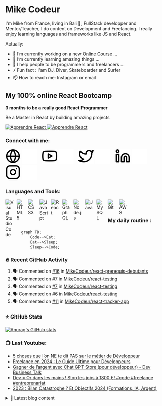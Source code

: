 # Mike Codeur
I'm Mike from France, living in Bali 🌴, FullStack developper and Mentor/Teacher, I do content on Development and Freelancing. I really enjoy learning languages and frameworks like JS and React. 

<!--
**MikeCodeur/MikeCodeur** is a ✨ _special_ ✨ repository because its `README.md` (this file) appears on your GitHub profile.
-->
Actually:

- 🔭 I’m currently working on a new [Online Course][courses] ...
- 🌱 I’m currently learning amazing things ...
- 👯 I help people to be programmers and freelancers ...
- ⚡ Fun fact : I'am DJ, Diver, Skateboarder and Surfer
- 📫 How to reach me: Instagram or email

## My 100% online React Bootcamp

 <strong>
    3 months to be a really good React Programmer
  </strong>
  <p>
    Be a Master in React by building amazing projects
  </p>

  <a href="https://go.mikecodeur.com/react-mastery">
    <img 
      alt="Apprendre React"
      src="https://mikecodeur.com/mike/assets/courses/react-mastery.png"
    />
  </a>
 
  <a href="https://go.mikecodeur.com/react-mastery" >
    <img width="100"
      alt="Apprendre React"
      src="https://mikecodeur.com/mike/assets/mikecodeur-trans.png"
    />
  </a>


### Connect with me:

[![img_contact](./img/globe-light.svg)](https://mikecodeur.com#gh-light-mode-only)
[![img_contact](./img/globe-dark.svg)](https://mikecodeur.com#gh-dark-mode-only)
&nbsp;&nbsp;
[![img_contact](./img/youtube-light.svg)](https://go.mikecodeur.com/youtube#gh-light-mode-only)
[![img_contact](./img/youtube-dark.svg)](https://go.mikecodeur.com/youtube#gh-dark-mode-only)
&nbsp;&nbsp;
[![img_contact](./img/twitter-light.svg)](https://twitter.com/mikecodeur#gh-light-mode-only)
[![img_contact](./img/twitter-dark.svg)](https://twitter.com/mikecodeur#gh-dark-mode-only)
&nbsp;&nbsp;
[![img_contact](./img/linkedin-light.svg)](https://www.linkedin.com/company/mike-codeur/#gh-light-mode-only)
[![img_contact](./img/linkedin-dark.svg)](https://www.linkedin.com/company/mike-codeur/#gh-dark-mode-only)
&nbsp;&nbsp;
[![img_contact](./img/instagram-light.svg)](https://instagram.com/mikecodeur#gh-light-mode-only)
[![img_contact](./img/instagram-dark.svg)](https://instagram.com/mikecodeur#gh-dark-mode-only)

### Languages and Tools:

[<img align="left" alt="Visual Studio Code" width="26px" src="https://cdn.jsdelivr.net/gh/devicons/devicon/icons/vscode/vscode-original.svg" style="padding-right:10px;" />][youtubeplaylist]

[<img align="left" alt="HTML5" width="26px" src="https://cdn.jsdelivr.net/gh/devicons/devicon/icons/html5/html5-original.svg" style="padding-right:10px;" />][youtubeplaylist]
[<img align="left" alt="CSS3" width="26px" src="https://cdn.jsdelivr.net/gh/devicons/devicon/icons/css3/css3-original.svg" style="padding-right:10px;" />][youtubeplaylist]
[<img align="left" alt="JavaScript" width="26px" src="https://cdn.jsdelivr.net/gh/devicons/devicon/icons/javascript/javascript-original.svg" style="padding-right:10px;" />][youtubeplaylist]
[<img align="left" alt="React" width="26px" src="https://cdn.jsdelivr.net/gh/devicons/devicon/icons/react/react-original.svg" style="padding-right:10px;" />][youtubeplaylist]
[<img align="left" alt="GraphQL" width="26px" src="https://cdn.jsdelivr.net/gh/devicons/devicon/icons/graphql/graphql-plain.svg" style="padding-right:10px;" />][youtubeplaylist]
[<img align="left" alt="Node.js" width="26px" src="https://cdn.jsdelivr.net/gh/devicons/devicon/icons/nodejs/nodejs-original.svg" style="padding-right:10px;" />][youtubeplaylist]
[<img align="left" alt="Java" width="26px" src="https://cdn.jsdelivr.net/gh/devicons/devicon/icons/java/java-original.svg" style="padding-right:10px;" />][youtubeplaylist]
[<img align="left" alt="MySQL" width="26px" src="https://cdn.jsdelivr.net/gh/devicons/devicon/icons/mysql/mysql-original.svg" style="padding-right:10px;" />][youtubeplaylist]
[<img align="left" alt="Git" width="26px" src="https://cdn.jsdelivr.net/gh/devicons/devicon/icons/git/git-original.svg" style="padding-right:10px;" />][youtubeplaylist]


[<img align="left" alt="AWS" width="25px" src="https://cdn.jsdelivr.net/gh/devicons/devicon/icons/amazonwebservices/amazonwebservices-original.svg" style="padding-right:11px;" />][youtubeplaylist]


<br />
<br />

### My daily routine :

```mermaid
  graph TD;
      Code-->Eat;
      Eat-->Sleep;
      Sleep-->Code;
```

### 🔥 Recent GitHub Activity
<!--START_SECTION:activity-->
1. 🗣 Commented on [#16](https://github.com/MikeCodeur/react-prerequis-debutants/issues/16#issuecomment-1858747737) in [MikeCodeur/react-prerequis-debutants](https://github.com/MikeCodeur/react-prerequis-debutants)
2. 🗣 Commented on [#7](https://github.com/MikeCodeur/react-testing/issues/7#issuecomment-1592588041) in [MikeCodeur/react-testing](https://github.com/MikeCodeur/react-testing)
3. 🗣 Commented on [#7](https://github.com/MikeCodeur/react-testing/issues/7#issuecomment-1592567059) in [MikeCodeur/react-testing](https://github.com/MikeCodeur/react-testing)
4. 🗣 Commented on [#6](https://github.com/MikeCodeur/react-testing/issues/6) in [MikeCodeur/react-testing](https://github.com/MikeCodeur/react-testing)
5. 🗣 Commented on [#11](https://github.com/MikeCodeur/react-tracker-app/issues/11) in [MikeCodeur/react-tracker-app](https://github.com/MikeCodeur/react-tracker-app)
<!--END_SECTION:activity-->

### ⭐ GitHub Stats

[![Anurag's GitHub stats](https://github-readme-stats.vercel.app/api?username=MikeCodeur&show_icons=true&hide_border=false&title_color=3B1F94f&icon_color=FFE500&bg_color=09131B&text_color=ffffff&border_color=0c1a25)](https://github.com/anuraghazra/github-readme-stats)

### 📺 Last Youtube:

<!-- YOUTUBE:START -->
- [5 choses que l’on NE te dit PAS sur le métier de Développeur](https://www.youtube.com/watch?v=xOFva3pyHtM)
- [Freelance en 2024 : Le Guide Ultime pour Développeurs](https://www.youtube.com/watch?v=oioUcODWLxM)
- [Gagner de l’argent avec Chat GPT Store &lpar;pour développeur&rpar; - Dev Business Talk](https://www.youtube.com/watch?v=FAFmZUimE5Q)
- [Dev = Or dans les mains ! Stop les jobs à 1800 €! #code #freelance #entreprenariat](https://www.youtube.com/watch?v=STFP1uSENJs)
- [2023 : Bilan Catastrophe ? Et Objectifs 2024 &lpar;Formations, IA, Argent&rpar;](https://www.youtube.com/watch?v=XcfL-4wzYlI)
<!-- YOUTUBE:END -->

<details>
  <summary>📒 Latest blog content</summary>

<!-- BLOG-POST-LIST:START -->
- [MVD](https://www.mikecodeur.com/2024/02/01/mvd/)
- [Bon mais con](https://www.mikecodeur.com/2024/01/31/bon-mais-con/)
- [Vous êtes suspects](https://www.mikecodeur.com/2024/01/30/vous-etes-suspects/)
- [PORTFOLIO : On s’en fout de toi](https://www.mikecodeur.com/2024/01/29/portfolio-on-sen-fout-de-toi/)
- [Freelancers pas sérieux](https://www.mikecodeur.com/2024/01/26/freelancers-pas-serieux/)
<!-- BLOG-POST-LIST:END -->
</details>

[courses]: https://formations.mikecodeur.com
[website]: https://go.mikecodeur.com/blog
[insta]: https://go.mikecodeur.com/instagram
[Youtube]: https://go.mikecodeur.com/youtube
[youtubeplaylist]: https://www.youtube.com/channel/UC7BNBNLwMF8GjgXLDP8PWQw
